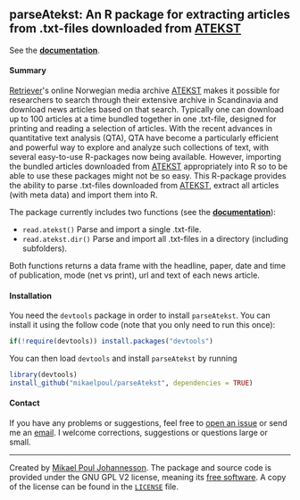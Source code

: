 ## parseAtekst: An R package for extracting articles from .txt-files downloaded from [ATEKST](http://www.retriever-info.com/no/category/news-archive/)

See the [**documentation**](https://github.com/mikaelpoul/parseAtekst/raw/master/docs/parseAtekst-docs-v1.1.pdf).

#### Summary

[Retriever](http://www.retriever-info.com/)'s online Norwegian media archive [ATEKST](http://www.retriever-info.com/en/category/news-archive/) makes it possible for researchers to search through their extensive archive in Scandinavia and download news articles based on that search. Typically one can download up to 100 articles at a time bundled together in one .txt-file, designed for printing and reading a selection of articles. With the recent advances in quantitative text analysis (QTA), QTA have become a particularly efficient and powerful way to explore and analyze such collections of text, with several easy-to-use R-packages now being available. However, importing the bundled articles downloaded from [ATEKST](http://www.retriever-info.com/no/category/news-archive/) appropriately into R so to be able to use these packages might not be so easy. This R-package provides the ability to parse .txt-files downloaded from [ATEKST](http://www.retriever-info.com/no/category/news-archive/), extract all articles (with meta data) and import them into R.

The package currently includes two functions (see the [**documentation**](https://github.com/mikaelpoul/parseAtekst/raw/master/docs/parseAtekst-docs-v1.1.pdf)):

- `read.atekst()` Parse and import a single .txt-file.
- `read.atekst.dir()` Parse and import all .txt-files in a directory (including subfolders).

Both functions returns a data frame with the headline, paper, date and time of publication, mode (net vs print), url and text of each news article.

#### Installation

You need the `devtools` package in order to install `parseAtekst`. You can install it using the follow code (note that you only need to run this once):

``` R
if(!require(devtools)) install.packages("devtools")
```

You can then load `devtools` and install `parseAtekst` by running

``` R
library(devtools)
install_github("mikaelpoul/parseAtekst", dependencies = TRUE)
```

#### Contact

If you have any problems or suggestions, feel free to [open an issue](https://github.com/mikaelpoul/parseAtekst/issues/new) or send me an [email](mailto:mikajoh@gmail.com). I welcome corrections, suggestions or questions large or small.


-------


Created by [Mikael Poul Johannesson](mailto:mikajoh@gmail.com). The package and source code is provided under the GNU GPL V2 license, meaning its [free software](http://www.gnu.org/philosophy/free-sw.en.html). A copy of the license can be found in the [`LICENSE`](https://github.com/mikaelpoul/parseAtekst/blob/master/LICENSE) file.


